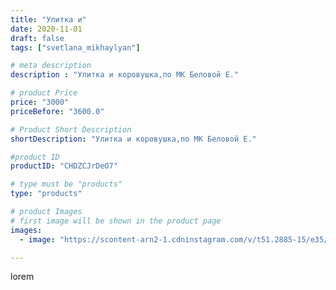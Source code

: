 ```yaml
---
title: "Улитка и"
date: 2020-11-01
draft: false
tags: ["svetlana_mikhaylyan"]

# meta description
description : "Улитка и коровушка,по МК Беловой Е."

# product Price
price: "3000"
priceBefore: "3600.0"

# Product Short Description
shortDescription: "Улитка и коровушка,по МК Беловой Е."

#product ID
productID: "CHDZCJrDeO7"

# type must be "products"
type: "products"

# product Images
# first image will be shown in the product page
images:
  - image: "https://scontent-arn2-1.cdninstagram.com/v/t51.2885-15/e35/123143239_679842762662555_8044849193999640898_n.jpg?se=7&tp=1&_nc_ht=scontent-arn2-1.cdninstagram.com&_nc_cat=111&_nc_ohc=PEwQJRmE8JIAX8HAL3X&oh=b8deee81d4e2dcffa756563f34641bd7&oe=6072C61F&ig_cache_key=MjQzMjg5ODMyMjY5NzkzNzg1MQ%3D%3D.2"

---
```

lorem
